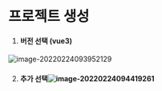 # 프로젝트 생성



1. #### 버전 선택 (vue3)

![image-20220224093952129](C:\Users\SSAFY\AppData\Roaming\Typora\typora-user-images\image-20220224093952129.png)





2. #### 추가 선택![image-20220224094419261](C:\Users\SSAFY\AppData\Roaming\Typora\typora-user-images\image-20220224094419261.png)


